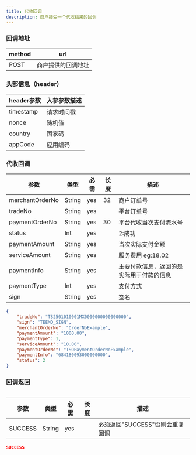 ```yaml
---
title: 代收回调
description: 商户接受一个代收结果的回调
---
```


### 回调地址

| method | url                |
| ------ | ------------------ |
| POST   | 商户提供的回调地址 |

### 头部信息（header）

| header参数 | 入参参数描述 |
|----------|--------|
| timestamp | 请求时间戳  |
| nonce    | 随机值    |
| country  | 国家码    |
| appCode  | 应用编码   |

### 代收回调

| 参数       | 类型   | 必需 | 长度  | 描述                 |
| ---------- | ------ | ---- |-----|--------------------|
| merchantOrderNo | String | yes  | 32  | 商户订单号              |
| tradeNo    | String | yes  |     | 平台订单号              |
| paymentOrderNo | String | yes  | 30  | 平台代收当次支付流水号        |
| status     | Int | yes  |     | 2:成功               |
| paymentAmount     | String | yes   |     | 当次实际支付金额           |
| serviceAmount   | String | yes   |     | 服务费用  eg:18.02     |
| paymentInfo     | String | yes   |     | 主要付款信息，返回的是实际用于付款的信息 |
| paymentType     | Int | yes   |     | 支付方式               |
| sign       | String | yes  |     | 签名                 |

```json title=回调示例
{
    "tradeNo": "TS2501010001MX0000000000000000",
    "sign": "TEEMO_SIGN",
    "merchantOrderNo": "OrderNoExample",
    "paymentAmount": "1000.00",
    "paymentType": 1,
    "serviceAmount": "10.00",
    "paymentOrderNo": "TSOPaymentOrderNoExample",
    "paymentInfo": "684180093000000000",
    "status": 2
}
```

### 回调返回

<Table
thead={["字段", "类型", "必需", "描述"]}
tbody={[["SUCCESS", "String", "yes", '必须返回"SUCCESS"否则会重复回调']]}
/>

| 参数    | 类型   | 必需 | 长度 | 描述                            |
| ------- | ------ | ---- | ---- | ------------------------------- |
| SUCCESS | String | yes  |      | 必须返回"SUCCESS"否则会重复回调 |

```json title=回调示例
SUCCESS
```
